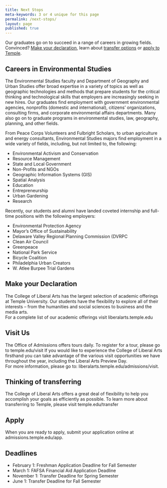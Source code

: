 ```yaml
---
title: Next Stops
meta-keywords: 3 or 4 unique for this page
permalink: /next-stops/
layout: page
published: true
---
```

Our graduates go on to succeed in a range of careers in growing fields. Convinced? [Make your declaration](#make-your-declaration), learn about [transfer options](#thinking-of-transferring) or [apply to Temple](#apply). 

## Careers in Environmental Studies

The Environmental Studies faculty and Department of Geography and Urban Studies offer broad expertise in a variety of topics as well as geographic technologies and methods that prepare students for the critical thinking and technological skills that employers are increasingly seeking in new hires. Our graduates find employment with government environmental agencies, nonprofits (domestic and international), citizens’ organizations, consulting firms, and corporate environmental affairs departments. Many also go on to graduate programs in environmental studies, law, geography, planning, and other fields.

From Peace Corps Volunteers and Fulbright Scholars, to urban agriculture and energy consultants, Environmental Studies majors find employment in a wide variety of fields, including, but not limited to, the following:

- Environmental Activism and Conservation
- Resource Management
- State and Local Government
- Non-Profits and NGOs
- Geographic Information Systems (GIS)
- Spatial Analysis
- Education
- Entrepreneurship
- Urban Gardening
- Research

Recently, our students and alumni have landed coveted internship and full-time positions with the following employers:

- Environmental Protection Agency
- Mayor’s Office of Sustainability
- Delaware Valley Regional Planning Commission (DVRPC
- Clean Air Council
- Greenpeace
- National Park Service
- Bicycle Coalition
- Philadelphia Urban Creators
- W. Atlee Burpee Trial Gardens

## Make your Declaration

The College of Liberal Arts has the largest selection of  academic offerings at Temple University. Our students have the flexibility to explore all of their interests – from the humanities and social sciences to business and the media arts.   
For a complete list of our academic offerings visit liberalarts.temple.edu

## Visit Us

The Office of Admissions offers tours daily. To register for a tour, please go to temple.edu/visit
If you would like to experience the College of Liberal Arts firsthand you can take advantage of the various visit  opportunities we have throughout the year, including the Liberal Arts Preview Day.   
For more information, please go to: liberalarts.temple.edu/admissions/visit. 

## Thinking of transferring

The College of Liberal Arts offers a great deal of flexibility to help you accomplish your goals as efficiently as possible.   To learn more about transferring to Temple, please visit temple.edu/transfer

## Apply

When you are ready to apply, submit your application online at admissions.temple.edu/app. 

## Deadlines

- February 1: Freshman Application Deadline for Fall Semester
- March 1: FAFSA Financial Aid Application Deadline
- November 1: Transfer Deadline for Spring Semester
- June 1: Transfer Deadline for Fall Semester
